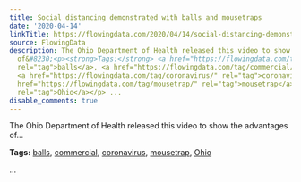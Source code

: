 ```yaml
---
title: Social distancing demonstrated with balls and mousetraps
date: '2020-04-14'
linkTitle: https://flowingdata.com/2020/04/14/social-distancing-demonstrated-with-balls-and-mousetraps/
source: FlowingData
description: The Ohio Department of Health released this video to show the advantages
  of&#8230;<p><strong>Tags:</strong> <a href="https://flowingdata.com/tag/balls/"
  rel="tag">balls</a>, <a href="https://flowingdata.com/tag/commercial/" rel="tag">commercial</a>,
  <a href="https://flowingdata.com/tag/coronavirus/" rel="tag">coronavirus</a>, <a
  href="https://flowingdata.com/tag/mousetrap/" rel="tag">mousetrap</a>, <a href="https://flowingdata.com/tag/ohio/"
  rel="tag">Ohio</a></p> ...
disable_comments: true
---
```

The Ohio Department of Health released this video to show the advantages of&#8230;<p><strong>Tags:</strong> <a href="https://flowingdata.com/tag/balls/" rel="tag">balls</a>, <a href="https://flowingdata.com/tag/commercial/" rel="tag">commercial</a>, <a href="https://flowingdata.com/tag/coronavirus/" rel="tag">coronavirus</a>, <a href="https://flowingdata.com/tag/mousetrap/" rel="tag">mousetrap</a>, <a href="https://flowingdata.com/tag/ohio/" rel="tag">Ohio</a></p> ...